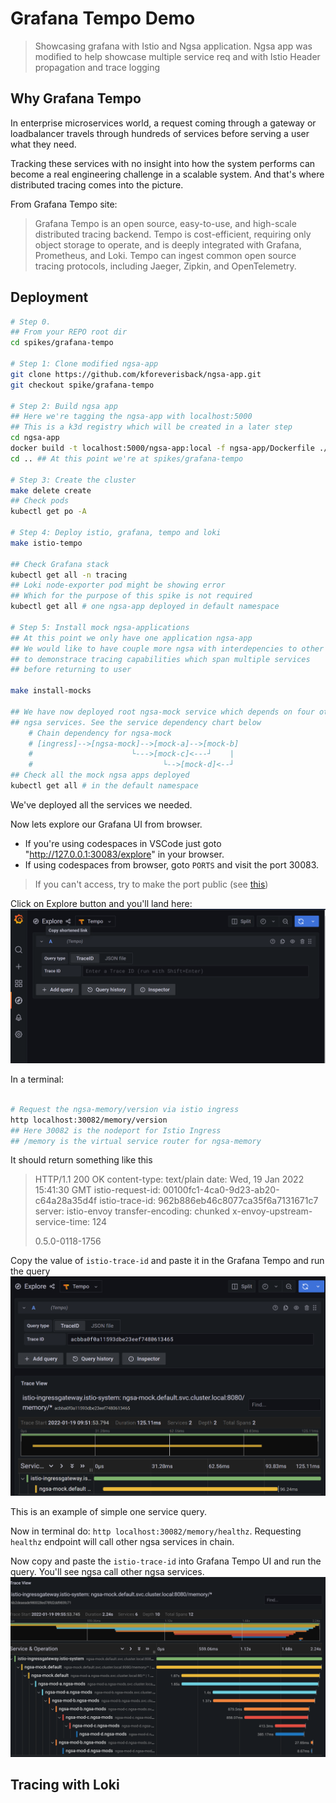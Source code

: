 # Grafana Tempo Demo

> Showcasing grafana with Istio and Ngsa application.
> Ngsa app was modified to help showcase multiple service req and
> with Istio Header propagation and trace logging

## Why Grafana Tempo

In enterprise microservices world, a request coming through a gateway or
loadbalancer travels through hundreds of services before serving a user
what they need.

Tracking these services with no insight into how the system performs can become
a real engineering challenge in a scalable system. And that's where distributed
tracing comes into the picture.

From Grafana Tempo site:
> Grafana Tempo is an open source, easy-to-use, and high-scale distributed
> tracing backend. Tempo is cost-efficient, requiring only object storage to
> operate, and is deeply integrated with Grafana, Prometheus, and Loki.
> Tempo can ingest common open source tracing protocols, including Jaeger,
> Zipkin, and OpenTelemetry.

## Deployment

```bash
# Step 0. 
## From your REPO root dir
cd spikes/grafana-tempo

# Step 1: Clone modified ngsa-app
git clone https://github.com/kforeverisback/ngsa-app.git
git checkout spike/grafana-tempo

# Step 2: Build ngsa app
## Here we're tagging the ngsa-app with localhost:5000
## This is a k3d registry which will be created in a later step
cd ngsa-app
docker build -t localhost:5000/ngsa-app:local -f ngsa-app/Dockerfile ./ngsa-app
cd .. ## At this point we're at spikes/grafana-tempo

# Step 3: Create the cluster
make delete create
## Check pods
kubectl get po -A

# Step 4: Deploy istio, grafana, tempo and loki
make istio-tempo

## Check Grafana stack
kubectl get all -n tracing
## Loki node-exporter pod might be showing error
## Which for the purpose of this spike is not required
kubectl get all # one ngsa-app deployed in default namespace

# Step 5: Install mock ngsa-applications
## At this point we only have one application ngsa-app
## We would like to have couple more ngsa with interdepencies to other ngsa apps
## to demonstrace tracing capabilities which span multiple services
## before returning to user

make install-mocks

## We have now deployed root ngsa-mock service which depends on four other 
## ngsa services. See the service dependency chart below
    # Chain dependency for ngsa-mock
    # [ingress]-->[ngsa-mock]-->[mock-a]-->[mock-b]
    #                      └--->[mock-c]<---┘    |
    #                             └-->[mock-d]<--┘
## Check all the mock ngsa apps deployed
kubectl get all # in the default namespace

```

We've deployed all the services we needed.

Now lets explore our Grafana UI from browser.

- If you're using codespaces in VSCode just goto "http://127.0.0.1:30083/explore" in your browser.
- If using codespaces from browser, goto `PORTS` and visit the port 30083.

> If you can't access, try to make the port public (see [this](https://docs.github.com/en/codespaces/developing-in-codespaces/forwarding-ports-in-your-codespace#sharing-a-port))

Click on Explore button and you'll land here:
![Grafana Explore[Tempo]](imgs/tempo_landing.png)

In a terminal:

```bash

# Request the ngsa-memory/version via istio ingress
http localhost:30082/memory/version
## Here 30082 is the nodeport for Istio Ingress
## /memory is the virtual service router for ngsa-memory

```

It should return something like this

> HTTP/1.1 200 OK
> content-type: text/plain
> date: Wed, 19 Jan 2022 15:41:30 GMT
> istio-request-id: 00100fc1-4ca0-9d23-ab20-c64a28a35d4f
> istio-trace-id: 962b886eb46c8077ca35f6a7131671c7
> server: istio-envoy
> transfer-encoding: chunked
> x-envoy-upstream-service-time: 124
>   
> 0.5.0-0118-1756

Copy the value of `istio-trace-id` and paste it in the Grafana Tempo and run the query
![Tempo simple tracing](imgs/tempo_query_simple.png)

This is an example of simple one service query.

Now in terminal do: `http localhost:30082/memory/healthz`. Requesting `healthz`
endpoint will call other ngsa services in chain.

Now copy and paste the `istio-trace-id` into Grafana Tempo UI and run the query.
You'll see ngsa call other ngsa services.
![Tempo multi service tracing](imgs/tempo_multi_service.png)

## Tracing with Loki
